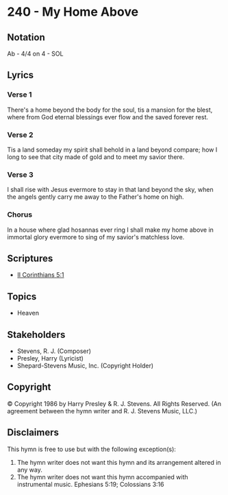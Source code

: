 # 240 - My Home Above

## Notation

Ab - 4/4 on 4 - SOL

## Lyrics

### Verse 1

There's a home beyond the body for the soul, tis a mansion for the blest, where from God eternal blessings ever flow and the saved forever rest.

### Verse 2

Tis a land someday my spirit shall behold in a land beyond compare; how I long to see that city made of gold and to meet my savior there.

### Verse 3

I shall rise with Jesus evermore to stay in that land beyond the sky, when the angels gently carry me away to the Father's home on high.

### Chorus

In a house where glad hosannas ever ring I shall make my home above in immortal glory evermore to sing of my savior's matchless love.


## Scriptures

- [II Corinthians 5:1](https://www.biblegateway.com/passage/?search=II%20Corinthians%205%3A1)

## Topics

- Heaven

## Stakeholders

- Stevens, R. J. (Composer)
- Presley, Harry (Lyricist)
- Shepard-Stevens Music, Inc. (Copyright Holder)

## Copyright

© Copyright 1986 by Harry Presley & R. J. Stevens. All Rights Reserved.
(An agreement between the hymn writer and R. J. Stevens Music, LLC.)

## Disclaimers

This hymn is free to use but with the following exception(s):
1. The hymn writer does not want this hymn and its arrangement altered in any way.
2. The hymn writer does not want this hymn accompanied with instrumental music.
Ephesians 5:19; Colossians 3:16

